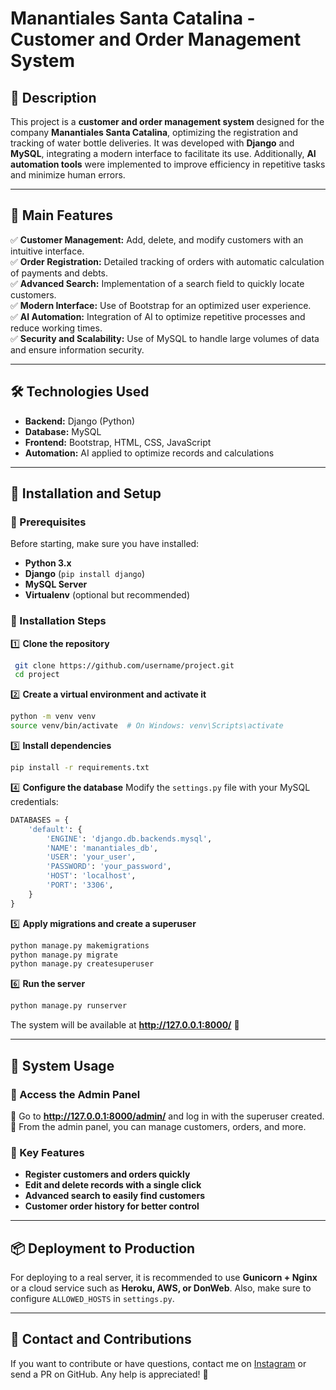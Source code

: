 # Manantiales Santa Catalina - Customer and Order Management System

## 📌 Description
This project is a **customer and order management system** designed for the company **Manantiales Santa Catalina**, optimizing the registration and tracking of water bottle deliveries. It was developed with **Django** and **MySQL**, integrating a modern interface to facilitate its use. Additionally, **AI automation tools** were implemented to improve efficiency in repetitive tasks and minimize human errors.

---

## 🚀 Main Features
✅ **Customer Management:** Add, delete, and modify customers with an intuitive interface.  
✅ **Order Registration:** Detailed tracking of orders with automatic calculation of payments and debts.  
✅ **Advanced Search:** Implementation of a search field to quickly locate customers.  
✅ **Modern Interface:** Use of Bootstrap for an optimized user experience.  
✅ **AI Automation:** Integration of AI to optimize repetitive processes and reduce working times.  
✅ **Security and Scalability:** Use of MySQL to handle large volumes of data and ensure information security.  

---

## 🛠️ Technologies Used
- **Backend:** Django (Python)
- **Database:** MySQL
- **Frontend:** Bootstrap, HTML, CSS, JavaScript
- **Automation:** AI applied to optimize records and calculations

---

## 📌 Installation and Setup
### 🔹 Prerequisites
Before starting, make sure you have installed:
- **Python 3.x**
- **Django** (`pip install django`)
- **MySQL Server**
- **Virtualenv** (optional but recommended)

### 🔹 Installation Steps
1️⃣ **Clone the repository**
```bash
 git clone https://github.com/username/project.git
 cd project
```

2️⃣ **Create a virtual environment and activate it**
```bash
python -m venv venv
source venv/bin/activate  # On Windows: venv\Scripts\activate
```

3️⃣ **Install dependencies**
```bash
pip install -r requirements.txt
```

4️⃣ **Configure the database**
Modify the `settings.py` file with your MySQL credentials:
```python
DATABASES = {
    'default': {
        'ENGINE': 'django.db.backends.mysql',
        'NAME': 'manantiales_db',
        'USER': 'your_user',
        'PASSWORD': 'your_password',
        'HOST': 'localhost',
        'PORT': '3306',
    }
}
```

5️⃣ **Apply migrations and create a superuser**
```bash
python manage.py makemigrations
python manage.py migrate
python manage.py createsuperuser
```

6️⃣ **Run the server**
```bash
python manage.py runserver
```

The system will be available at **http://127.0.0.1:8000/** 🚀

---

## 🎯 System Usage
### 📍 Access the Admin Panel
🔹 Go to **http://127.0.0.1:8000/admin/** and log in with the superuser created.  
🔹 From the admin panel, you can manage customers, orders, and more.

### 📍 Key Features
- **Register customers and orders quickly**
- **Edit and delete records with a single click**
- **Advanced search to easily find customers**
- **Customer order history for better control**

---

## 📦 Deployment to Production
For deploying to a real server, it is recommended to use **Gunicorn + Nginx** or a cloud service such as **Heroku, AWS, or DonWeb**. Also, make sure to configure `ALLOWED_HOSTS` in `settings.py`.

---

## 🔗 Contact and Contributions
If you want to contribute or have questions, contact me on [Instagram](https://www.instagram.com/master.fiix) or send a PR on GitHub. Any help is appreciated! 🚀
